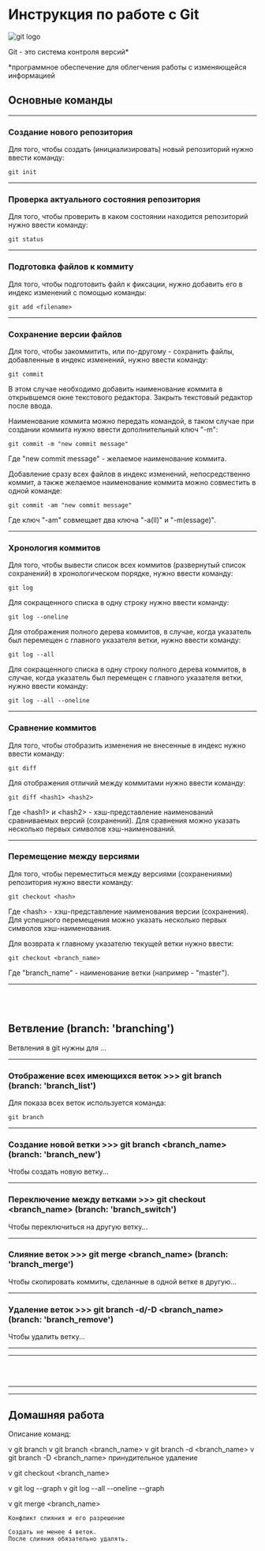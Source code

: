 # Инструкция по работе с Git

![git logo](git.jpg)

Git - это система контроля версий*
<aside> *программное обеспечение для облегчения работы с изменяющейся информацией

<br>

## Основные команды
___
### Создание нового репозитория

Для того, чтобы создать (инициализировать) новый репозиторий нужно ввести команду:

    git init

___
### Проверка актуального состояния репозитория

Для того, чтобы проверить в каком состоянии находится репозиторий нужно ввести команду:

    git status

___
### Подготовка файлов к коммиту

Для того, чтобы подготовить файл к фиксации, нужно добавить его в индекс изменений с помощью команды:

    git add <filename>

___
### Сохранение версии файлов

Для того, чтобы закоммитить, или по-другому - сохранить файлы, добавленные в индекс изменений, нужно ввести команду:

    git commit

В этом случае необходимо добавить наименование коммита в открывшемся окне текстового редактора. Закрыть текстовый редактор после ввода. 

Наименование коммита можно передать командой, в таком случае при создании коммита нужно ввести дополнительный ключ "-m":

    git commit -m "new commit message"

Где "new commit message" - желаемое наименование коммита.

Добавление сразу всех файлов в индекс изменений, непосредственно коммит, а также желаемое наименование коммита можно совместить в одной команде:

    git commit -am "new commit message"

Где ключ "-am" совмещает два ключа "-a(ll)" и "-m(essage)".

___
### Хронология коммитов

Для того, чтобы вывести список всех коммитов (развернутый список сохранений) в хронологическом порядке, нужно ввести команду:

    git log

Для сокращенного списка в одну строку нужно ввести команду:

    git log --oneline

Для отображения полного дерева коммитов, в случае, когда указатель был перемещен с главного указателя ветки, нужно ввести команду:

    git log --all
    
Для сокращенного списка в одну строку полного дерева коммитов, в случае, когда указатель был перемещен с главного указателя ветки, нужно ввести команду:
    
    git log --all --oneline

___
### Сравнение коммитов

Для того, чтобы отобразить изменения не внесенные в индекс нужно ввести команду:

    git diff

Для отображения отличий между коммитами нужно ввести команду:

    git diff <hash1> <hash2>

Где \<hash1> и \<hash2> - хэш-представление наименований сравниваемых версий (сохранений). Для сравнения можно указать несколько первых символов хэш-наименований.

___
### Перемещение между версиями

Для того, чтобы переместиться между версиями (сохранениями) репозитория нужно ввести команду:

    git checkout <hash>

Где \<hash> - хэш-представление наименования версии (сохранения). Для успешного перемещения можно указать несколько первых символов хэш-наименования.

Для возврата к главному указателю текущей ветки нужно ввести:

    git checkout <branch_name>

Где "branch_name" - наименование ветки (например - "master").

___
<br>
<br>

## Ветвление (branch: 'branching')

Ветвления в git нужны для ...

___
### Отображение всех имеющихся веток >>> git branch (branch: 'branch_list')

Для показа всех веток используется команда:

    git branch

___
### Создание новой ветки >>> git branch <branch_name> (branch: 'branch_new')

Чтобы создать новую ветку...

___
### Переключение между ветками >>> git checkout <branch_name> (branch: 'branch_switch')

Чтобы переключиться на другую ветку...

___
### Слияние веток >>> git merge <branch_name> (branch: 'branch_merge')

Чтобы скопировать коммиты, сделанные в одной ветке в другую...

___
### Удаление веток >>> git branch -d/-D <branch_name> (branch: 'branch_remove')

Чтобы удалить ветку...




___
___
<br>
<br>

___
___
## Домашняя работа
Описание команд:

   v git branch
   v git branch <branch_name>
   v git branch -d <branch_name>
   v git branch -D <branch_name> принудительное удаление

   v git checkout <branch_name>

   v git log --graph
   v git log --all --oneline --graph

   v git merge <branch_name>

    Конфликт слияния и его разрешение

    Создать не менее 4 веток.
    После слияния обязательно удалять.